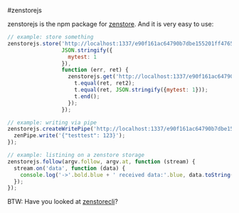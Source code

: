 #zenstorejs

zenstorejs is the npm package for [zenstore](https://github.com/johannesboyne/zenstore). And it is very easy to use:

```javascript
// example: store something
zenstorejs.store('http://localhost:1337/e90f161ac64790b7dbe155201ff4765a7a0de4c9',
                 JSON.stringify({
                   mytest: 1
                 }),
                 function (err, ret) {
                   zenstorejs.get('http://localhost:1337/e90f161ac64790b7dbe155201ff4765a7a0de4c9', function (err, ret2) {
                     t.equal(ret, ret2);
                     t.equal(ret, JSON.stringify({mytest: 1}));
                     t.end();
                   });
                 });

// example: writing via pipe
zenstorejs.createWritePipe('http://localhost:1337/e90f161ac64790b7dbe155201ff4765a7a0de4c9', function (zenPipe) {
  zenPipe.write('{"testtest": 123}');
});

// example: listining on a zenstore storage 
zenstorejs.follow(argv.follow, argv.at, function (stream) {
  stream.on('data', function (data) {
    console.log('->'.bold.blue + ' received data:'.blue, data.toString().grey);
  });
});
```

BTW: Have you looked at [zenstorecli](https://github.com/johannesboyne/zenstorecli)?
